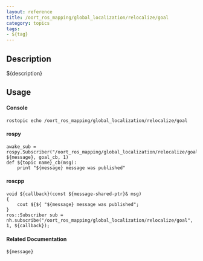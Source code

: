 ```yaml
---
layout: reference
title: /oort_ros_mapping/global_localization/relocalize/goal
category: topics
tags: 
- ${tag}
---
```


## Description
${description}

## Usage
#### Console
```
rostopic echo /oort_ros_mapping/global_localization/relocalize/goal
```

#### rospy
```
awake_sub = rospy.Subscriber("/oort_ros_mapping/global_localization/relocalize/goal", ${message}, goal_cb, 1)
def ${topic name}_cb(msg):
    print "${message} message was published"
```

#### roscpp
```
void ${callback}(const ${message-shared-ptr}& msg)
{
    cout ${${ "${message} message was published";
}
ros::Subscriber sub = nh.subscribe("/oort_ros_mapping/global_localization/relocalize/goal", 1, ${callback});
```

#### Related Documentation
``${message}``